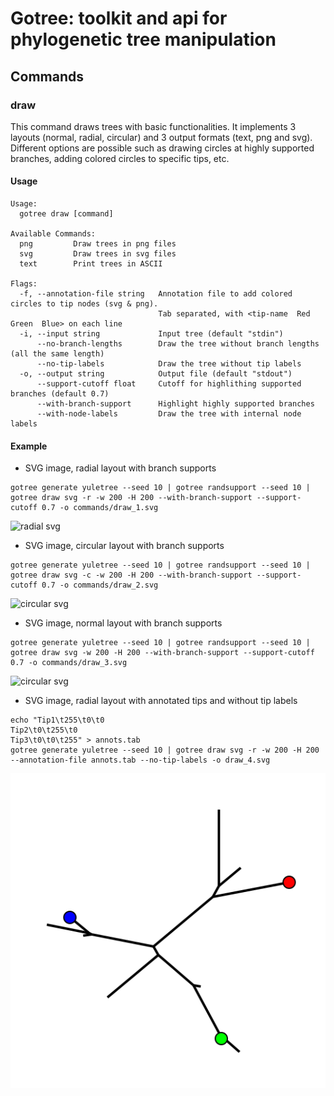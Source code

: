 # Gotree: toolkit and api for phylogenetic tree manipulation

## Commands

### draw
This command draws trees with basic functionalities. It implements 3 layouts (normal, radial, circular) and 3 output formats (text, png and svg). Different options are possible such as drawing circles at highly supported branches, adding colored circles to specific tips, etc.

#### Usage

```
Usage:
  gotree draw [command]

Available Commands:
  png         Draw trees in png files
  svg         Draw trees in svg files
  text        Print trees in ASCII

Flags:
  -f, --annotation-file string   Annotation file to add colored circles to tip nodes (svg & png).
                                 Tab separated, with <tip-name  Red  Green  Blue> on each line
  -i, --input string             Input tree (default "stdin")
      --no-branch-lengths        Draw the tree without branch lengths (all the same length)
      --no-tip-labels            Draw the tree without tip labels
  -o, --output string            Output file (default "stdout")
      --support-cutoff float     Cutoff for highlithing supported branches (default 0.7)
      --with-branch-support      Highlight highly supported branches
      --with-node-labels         Draw the tree with internal node labels
```

#### Example

* SVG image, radial layout with branch supports
```
gotree generate yuletree --seed 10 | gotree randsupport --seed 10 | gotree draw svg -r -w 200 -H 200 --with-branch-support --support-cutoff 0.7 -o commands/draw_1.svg
```

![radial svg](draw_1.svg)

* SVG image, circular layout with branch supports
```
gotree generate yuletree --seed 10 | gotree randsupport --seed 10 | gotree draw svg -c -w 200 -H 200 --with-branch-support --support-cutoff 0.7 -o commands/draw_2.svg
```

![circular svg](draw_2.svg)

* SVG image, normal layout with branch supports
```
gotree generate yuletree --seed 10 | gotree randsupport --seed 10 | gotree draw svg -w 200 -H 200 --with-branch-support --support-cutoff 0.7 -o commands/draw_3.svg
```

![circular svg](draw_3.svg)

* SVG image, radial layout with annotated tips and without tip labels
```
echo "Tip1\t255\t0\t0
Tip2\t0\t255\t0
Tip3\t0\t0\t255" > annots.tab
gotree generate yuletree --seed 10 | gotree draw svg -r -w 200 -H 200 --annotation-file annots.tab --no-tip-labels -o draw_4.svg
```

![annotated svg](draw_4.svg)


